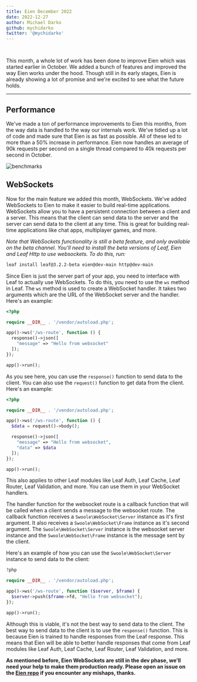 ```yaml
---
title: Eien December 2022
date: 2022-12-27
author: Michael Darko
github: mychidarko
twitter: '@mychidarko'
---
```


<!-- markdownlint-disable no-inline-html -->

<img src="https://user-images.githubusercontent.com/26604242/209720993-ed310c50-ecdd-4967-9fe8-a4a36599f9b1.jpg" style="border-radius: 8px; margin-bottom: 15px;" alt="" />

<p>
This month, a whole lot of work has been done to improve Eien which was started earlier in October. We added a bunch of features and improved the way Eien works under the hood. Though still in its early stages, Eien is already showing a lot of promise and we're excited to see what the future holds.
</p>

---

## Performance

We've made a ton of performance improvements to Eien this months, from the way data is handled to the way our internals work. We've tidied up a lot of code and made sure that Eien is as fast as possible. All of these led to more than a 50% increase in performance. Eien now handles an average of 90k requests per second on a single thread compared to 40k requests per second in October.

![benchmarks](https://user-images.githubusercontent.com/26604242/209473926-43485e5b-7ab2-4851-a5ee-fdb2b90973e7.png)

## WebSockets

Now for the main feature we added this month, WebSockets. We've added WebSockets to Eien to make it easier to build real-time applications. WebSockets allow you to have a persistent connection between a client and a server. This means that the client can send data to the server and the server can send data to the client at any time. This is great for building real-time applications like chat apps, multiplayer games, and more.

<i>Note that WebSockets functionality is still a beta feature, and only available on the beta channel. You'll need to install the beta versions of Leaf, Eien and Leaf Http to use websockets. To do this, run:</i>

```sh
leaf install leaf@3.2.2-beta eien@dev-main http@dev-main
```

Since Eien is just the server part of your app, you need to interface with Leaf to actually use WebSockets. To do this, you need to use the `ws` method in Leaf. The `ws` method is used to create a WebSocket handler. It takes two arguments which are the URL of the WebSocket server and the handler. Here's an example:

```php
<?php

require __DIR__ . '/vendor/autoload.php';

app()->ws('/ws-route', function () {
  response()->json([
    "message" => "Hello from websocket"
  ]);
});

app()->run();
```

As you see here, you can use the `response()` function to send data to the client. You can also use the `request()` function to get data from the client. Here's an example:

```php
<?php

require __DIR__ . '/vendor/autoload.php';

app()->ws('/ws-route', function () {
  $data = request()->body();

  response()->json([
    "message" => "Hello from websocket",
    "data" => $data
  ]);
});

app()->run();
```

This also applies to other Leaf modules like Leaf Auth, Leaf Cache, Leaf Router, Leaf Validation, and more. You can use them in your WebSocket handlers.

The handler function for the websocket route is a callback function that will be called when a client sends a message to the websocket route. The callback function receives a `Swoole\WebSocket\Server` instance as it's first argument. It also receives a `Swoole\WebSocket\Frame` instance as it's second argument. The `Swoole\WebSocket\Server` instance is the websocket server instance and the `Swoole\WebSocket\Frame` instance is the message sent by the client.

Here's an example of how you can use the `Swoole\WebSocket\Server` instance to send data to the client:

```php
?php

require __DIR__ . '/vendor/autoload.php';

app()->ws('/ws-route', function ($server, $frame) {
  $server->push($frame->fd, "Hello from websocket");
});

app()->run();
```

Although this is viable, it's not the best way to send data to the client. The best way to send data to the client is to use the `response()` function. This is because Eien is trained to handle responses from the Leaf response. This means that Eien will be able to better handle responses that come from Leaf modules like Leaf Auth, Leaf Cache, Leaf Router, Leaf Validation, and more.

<b>As mentioned before, Eien WebSockets are still in the dev phase, we'll need your help to make them production ready. Please open an issue on the [Eien repo](https://github.com/leafsphp/eien) if you encounter any mishaps, thanks.</b>
